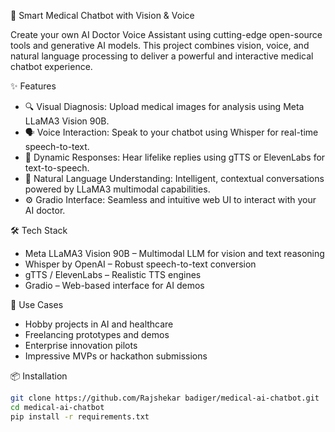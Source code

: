 🧠 Smart Medical Chatbot with Vision & Voice

Create your own AI Doctor Voice Assistant using cutting-edge open-source tools and generative AI models. This project combines vision, voice, and natural language processing to deliver a powerful and interactive medical chatbot experience.

✨ Features

- 🔍 Visual Diagnosis: Upload medical images for analysis using Meta LLaMA3 Vision 90B.
- 🗣️ Voice Interaction: Speak to your chatbot using Whisper for real-time speech-to-text.
- 🎤 Dynamic Responses: Hear lifelike replies using gTTS or ElevenLabs for text-to-speech.
- 💬 Natural Language Understanding: Intelligent, contextual conversations powered by LLaMA3 multimodal capabilities.
- ⚙️ Gradio Interface: Seamless and intuitive web UI to interact with your AI doctor.

🛠️ Tech Stack

- Meta LLaMA3 Vision 90B – Multimodal LLM for vision and text reasoning
- Whisper by OpenAI – Robust speech-to-text conversion
- gTTS / ElevenLabs – Realistic TTS engines
- Gradio – Web-based interface for AI demos



🚀 Use Cases

- Hobby projects in AI and healthcare
- Freelancing prototypes and demos
- Enterprise innovation pilots
- Impressive MVPs or hackathon submissions



📦 Installation

```bash
git clone https://github.com/Rajshekar badiger/medical-ai-chatbot.git
cd medical-ai-chatbot
pip install -r requirements.txt
